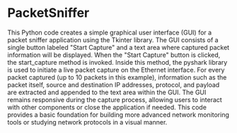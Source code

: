 # PacketSniffer



   This Python code creates a simple graphical user interface (GUI) for a packet sniffer application using the Tkinter library. The GUI consists of a single button labeled "Start Capture" and a text area where captured packet information will be displayed. When the "Start Capture" button is clicked, the start_capture method is invoked. Inside this method, the pyshark library is used to initiate a live packet capture on the Ethernet interface. For every packet captured (up to 10 packets in this example), information such as the packet itself, source and destination IP addresses, protocol, and payload are extracted and appended to the text area within the GUI. The GUI remains responsive during the capture process, allowing users to interact with other components or close the application if needed. This code provides a basic foundation for building more advanced network monitoring tools or studying network protocols in a visual manner.
